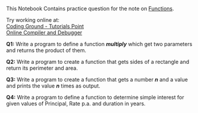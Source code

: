 This Notebook Contains practice question for the note on [Functions](Functions.ipynb).

Try working online at:  
[Coding Ground - Tutorials Point](https://www.tutorialspoint.com/execute_python3_online.php)  
[Online Compiler and Debugger](https://www.onlinegdb.com/online_python_compiler)

**Q1:** Write a program to define a function ***multiply*** which get two parameters and returns the product of them.

**Q2:** Write a program to create a function that gets sides of a rectangle and return its perimeter and area.

**Q3:** Write a program to create a function that gets a number ***n*** and a value and prints the value ***n*** times as output.

**Q4:** Write a program to define a function to determine simple interest for given values of Principal, Rate p.a. and duration in years.

